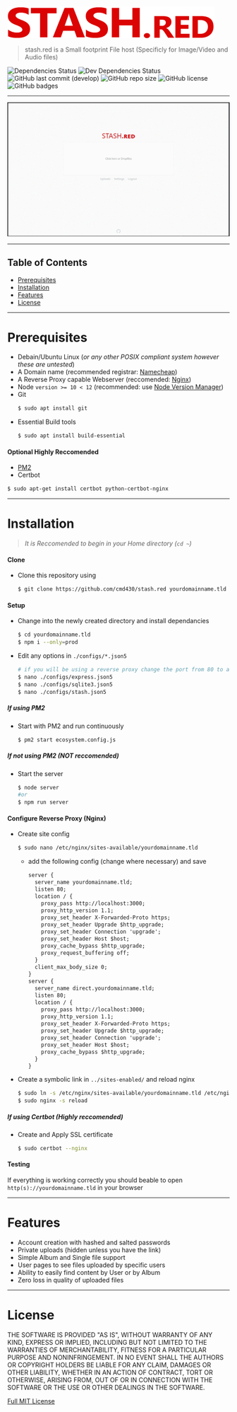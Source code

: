 ![](./img/logo.png)
> stash.red is a Small footprint File host (Specificly for Image/Video and Audio files)

![Dependencies Status](https://img.shields.io/david/cmd430/stash.red.svg?style=flat-square)
![Dev Dependencies Status](https://img.shields.io/david/dev/cmd430/stash.red.svg?style=flat-square)
![GitHub last commit (develop)](https://img.shields.io/github/last-commit/cmd430/stash.red/develop?style=flat-square)
![GitHub repo size](https://img.shields.io/github/repo-size/cmd430/stash.red?style=flat-square)
![GitHub license](https://img.shields.io/badge/license-MIT-blue?style=flat-square)
![GitHub badges](https://img.shields.io/badge/badges-yes-ff69b4?style=flat-square)

---

![](./img/stash.red.gif) 

---

## Table of Contents
- [Prerequisites](#prerequisites)
- [Installation](#installation)
- [Features](#features)
- [License](#license)

---

# Prerequisites
- Debain/Ubuntu Linux (*or any other POSIX compliant system however these are untested*)
- A Domain name (recommended registrar: [Namecheap](https://www.namecheap.com/))
- A Reverse Proxy capable Webserver (reccomended: [Nginx](https://www.nginx.com/))
- Node `version >= 10 < 12` (recommended: use [Node Version Manager](https://github.com/nvm-sh/nvm#installation-and-update))
- Git 
  ```bash
  $ sudo apt install git
  ```
- Essential Build tools 
  ```bash
  $ sudo apt install build-essential
  ```

#### Optional Highly Reccomended
- [PM2](https://pm2.keymetrics.io/)
- Certbot
```bash
$ sudo apt-get install certbot python-certbot-nginx
```

---

# Installation
> *It is Reccomended to begin in your Home directory (`cd ~`)*

#### Clone
- Clone this repository using 
  ```bash
  $ git clone https://github.com/cmd430/stash.red yourdomainname.tld
  ```

#### Setup
- Change into the newly created directory and install dependancies
  ```bash
  $ cd yourdomainname.tld
  $ npm i --only=prod
  ```
- Edit any options in `./configs/*.json5`
  ```bash
  # if you will be using a reverse proxy change the port from 80 to another free port i.e 3000
  $ nano ./configs/express.json5 
  $ nano ./configs/sqlite3.json5
  $ nano ./configs/stash.json5
  ```

##### If using PM2
- Start with PM2 and run continuously
  ```bash
  $ pm2 start ecosystem.config.js
  ```

##### If *not* using PM2 (**NOT** reccomended)
- Start the server
  ```bash
  $ node server
  #or 
  $ npm run server
  ```

#### Configure Reverse Proxy (Nginx)
- Create site config
  ```bash
  $ sudo nano /etc/nginx/sites-available/yourdomainname.tld
  ```
  - add the following config (change where necessary) and save
    ```nginx
    server {
      server_name yourdomainname.tld;
      listen 80;
      location / {
        proxy_pass http://localhost:3000;
        proxy_http_version 1.1;
        proxy_set_header X-Forwarded-Proto https;
        proxy_set_header Upgrade $http_upgrade;
        proxy_set_header Connection 'upgrade';
        proxy_set_header Host $host;
        proxy_cache_bypass $http_upgrade;
        proxy_request_buffering off;
      }
      client_max_body_size 0;
    }
    server {
      server_name direct.yourdomainname.tld;
      listen 80;
      location / {
        proxy_pass http://localhost:3000;
        proxy_http_version 1.1;
        proxy_set_header X-Forwarded-Proto https;
        proxy_set_header Upgrade $http_upgrade;
        proxy_set_header Connection 'upgrade';
        proxy_set_header Host $host;
        proxy_cache_bypass $http_upgrade;
      }  
    }
    ```
- Create a symbolic link in `../sites-enabled/` and reload nginx
  ```bash
  $ sudo ln -s /etc/nginx/sites-available/yourdomainname.tld /etc/nginx/sites-enabled/yourdomainname.tld
  $ sudo nginx -s reload
  ```
##### If using Certbot (**Highly** reccomended)
- Create and Apply SSL certificate
  ```bash
  $ sudo certbot --nginx
  ```

#### Testing
If everything is working correctly you should beable to open `http(s)://yourdomainname.tld` in your browser

---

# Features
- Account creation with hashed and salted passwords
- Private uploads (hidden unless you have the link)
- Simple Album and Single file support
- User pages to see files uploaded by specific users
- Ability to easily find content by User or by Album
- Zero loss in quality of uploaded files

---

# License
THE SOFTWARE IS PROVIDED "AS IS", WITHOUT WARRANTY OF ANY KIND, EXPRESS OR IMPLIED, INCLUDING BUT NOT LIMITED TO THE WARRANTIES OF MERCHANTABILITY, FITNESS FOR A PARTICULAR PURPOSE AND NONINFRINGEMENT. IN NO EVENT SHALL THE AUTHORS OR COPYRIGHT HOLDERS BE LIABLE FOR ANY CLAIM, DAMAGES OR OTHER LIABILITY, WHETHER IN AN ACTION OF CONTRACT, TORT OR OTHERWISE, ARISING FROM, OUT OF OR IN CONNECTION WITH THE SOFTWARE OR THE USE OR OTHER DEALINGS IN THE SOFTWARE.

[Full MIT License](LICENSE.md)